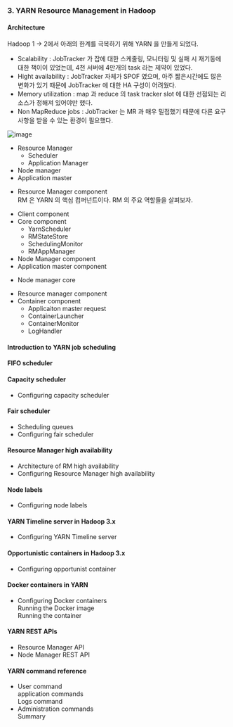 ### 3. YARN Resource Management in Hadoop   
  
#### Architecture  
Hadoop 1 -> 2에서 아래의 한계를 극복하기 위해 YARN 을 만들게 되었다.  
- Scalability : JobTracker 가 잡에 대한 스케줄링, 모니터링 및 실패 시 재기동에 대한 책이이 있었는데, 4천 서버에 4만개의 task 라는 제약이 있었다.  
- Hight availability : JobTracker 자체가 SPOF 였으며, 아주 짧은시간에도 많은 변화가 있기 때문에 JobTracker 에 대한 HA 구성이 어려웠다.  
- Memory utilization : map 과 reduce 의 task tracker slot 에 대한 선점되는 리소스가 정해져 있어야만 했다.  
- Non MapReduce jobs : JobTracker 는 MR 과 매우 밀접했기 때문에 다른 요구사항을 받을 수 있는 환경이 필요했다.   
  
![image](https://user-images.githubusercontent.com/4033129/77248494-1eb34b80-6c7d-11ea-9acd-b8800ce2c173.png)  
  
- Resource Manager  
  - Scheduler  
  - Application Manager  
- Node manager  
- Application master  
  
* Resource Manager component  
RM 은 YARN 의 핵심 컴퍼넌트이다. RM 의 주요 역할들을 살펴보자.  
- Client component  
- Core component  
  - YarnScheduler  
  - RMStateStore  
  - SchedulingMonitor  
  - RMAppManager  
- Node Manager component  
- Application master component  
  
* Node manager core  
- Resource manager component  
- Container component  
  - Applicaiton master request  
  - ContainerLauncher  
  - ContainerMonitor  
  - LogHandler  
    
#### Introduction to YARN job scheduling  
  
#### FIFO scheduler  
  
#### Capacity scheduler  
  
* Configuring capacity scheduler  
  
#### Fair scheduler  
* Scheduling queues  
* Configuring fair scheduler  
  
#### Resource Manager high availability  
* Architecture of RM high availability  
* Configuring Resource Manager high availability  
  
#### Node labels  
* Configuring node labels   
  
#### YARN Timeline server in Hadoop 3.x  
* Configuring YARN Timeline server   
  
#### Opportunistic containers in Hadoop 3.x  
* Configuring opportunist container  
  
#### Docker containers in YARN  
* Configuring Docker containers  
Running the Docker image  
Running the container  
  
#### YARN REST APIs  
* Resource Manager API  
* Node Manager REST API  
  
#### YARN command reference  
* User command  
application commands  
Logs command  
* Administration commands  
Summary
